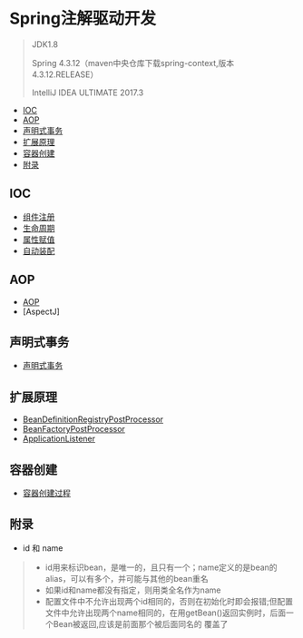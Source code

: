 # Spring注解驱动开发

> JDK1.8
>
> Spring 4.3.12（maven中央仓库下载spring-context,版本4.3.12.RELEASE）
>
> IntelliJ IDEA ULTIMATE 2017.3

  - [IOC](#IOC)
  - [AOP](#AOP)
  - [声明式事务](#声明式事务)
  - [扩展原理](#扩展原理)
  - [容器创建](#容器创建)
  - [附录](#附录)
  
## IOC
  * [组件注册](组件注册.md)
  * [生命周期](生命周期.md)
  * [属性赋值](属性赋值.md)
  * [自动装配](自动装配.md)

## AOP
  * [AOP](AOP.md)
  * [AspectJ]
## 声明式事务
  * [声明式事务](声明式事务.md)

## 扩展原理
  * [BeanDefinitionRegistryPostProcessor](BeanDefinitionRegistryPostProcessor.md)
  * [BeanFactoryPostProcessor](BeanFactoryPostProcessor.md)
  * [ApplicationListener](ApplicationListener.md)

## 容器创建
  * [容器创建过程](容器创建过程.md)

## 附录
  * id 和 name
  
> * id用来标识bean，是唯一的，且只有一个；name定义的是bean的alias，可以有多个，并可能与其他的bean重名
> * 如果id和name都没有指定，则用类全名作为name
> * 配置文件中不允许出现两个id相同的，否则在初始化时即会报错;但配置文件中允许出现两个name相同的，在用getBean()返回实例时，后面一个Bean被返回,应该是前面那个被后面同名的 覆盖了
  


